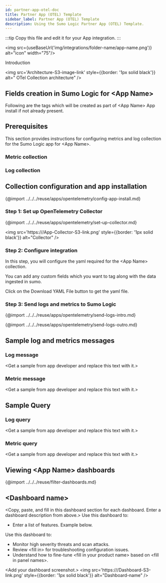 ```yaml
---
id: partner-app-otel-doc
title: Partner App (OTEL) Template
sidebar_label: Partner App (OTEL) Template
description: Using the Sumo Logic Partner App (OTEL) Template.
---
```


:::tip
Copy this file and edit it for your App integration.
:::

<img src={useBaseUrl('img/integrations/folder-name/app-name.png')} alt="icon" width="75"/>

Introduction

<img src='Architecture-S3-image-link' style={{border: '1px solid black'}} alt="<App Name> OTel Collection architecture" />

## Fields creation in Sumo Logic for \<App Name\>

Following are the tags which will be created as part of \<App Name\> App install if not already present. 

## Prerequisites

This section provides instructions for configuring metrics and log collection for the Sumo Logic app for \<App Name\>.

### Metric collection

### Log collection

## Collection configuration and app installation

{@import ../../../reuse/apps/opentelemetry/config-app-install.md}

### Step 1: Set up OpenTelemetry Collector

{@import ../../../reuse/apps/opentelemetry/set-up-collector.md}

<img src='https:///App-Collector-S3-link.png' style={{border: '1px solid black'}} alt="Collector" />

### Step 2: Configure integration

In this step, you will configure the yaml required for the \<App Name\> collection.

<Add-information-about-the-location>

You can add any custom fields which you want to tag along with the data ingested in sumo.

Click on the Download YAML File button to get the yaml file.

### Step 3: Send logs and metrics to Sumo Logic

{@import ../../../reuse/apps/opentelemetry/send-logs-intro.md}

<Add-steps-to-start-receiving-data>

{@import ../../../reuse/apps/opentelemetry/send-logs-outro.md}

## Sample log and metrics messages

### Log message

\<Get a sample from app developer and replace this text with it.\>

### Metric message

\<Get a sample from app developer and replace this text with it.\>

## Sample Query

### Log query

\<Get a sample from app developer and replace this text with it.\>

### Metric query

\<Get a sample from app developer and replace this text with it.\>

## Viewing \<App Name\> dashboards

{@import ../../../reuse/filter-dashboards.md}

## \<Dashboard name\>

\<Copy, paste, and fill in this dashboard section for each dashboard. Enter a dashboard description from above.\> Use this dashboard to:

* Enter a list of features. Example below.

Use this dashboard to:

* Monitor high severity threats and scan attacks.
* Review \<fill in\> for troubleshooting configuration issues.
* Understand how to fine-tune \<fill in your product name\> based on \<fill in panel names\>.

\<Add your dashboard screenshot.\>
<img src='https:///Dashboard-S3-link.png' style={{border: '1px solid black'}} alt="Dashboard-name" />
